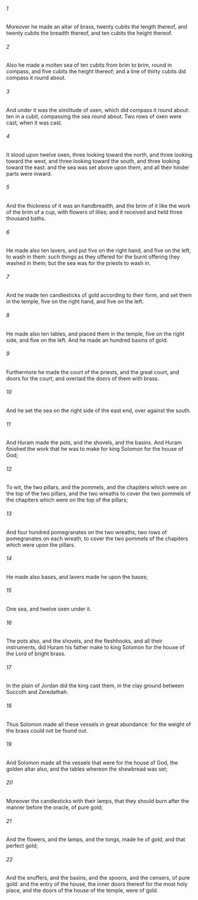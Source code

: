 ###### 1
Moreover he made an altar of brass, twenty cubits the length thereof, and twenty cubits the breadth thereof, and ten cubits the height thereof.

###### 2
Also he made a molten sea of ten cubits from brim to brim, round in compass, and five cubits the height thereof; and a line of thirty cubits did compass it round about.

###### 3
And under it was the similitude of oxen, which did compass it round about: ten in a cubit, compassing the sea round about. Two rows of oxen were cast, when it was cast.

###### 4
It stood upon twelve oxen, three looking toward the north, and three looking toward the west, and three looking toward the south, and three looking toward the east: and the sea was set above upon them, and all their hinder parts were inward.

###### 5
And the thickness of it was an handbreadth, and the brim of it like the work of the brim of a cup, with flowers of lilies; and it received and held three thousand baths.

###### 6
He made also ten lavers, and put five on the right hand, and five on the left, to wash in them: such things as they offered for the burnt offering they washed in them; but the sea was for the priests to wash in.

###### 7
And he made ten candlesticks of gold according to their form, and set them in the temple, five on the right hand, and five on the left.

###### 8
He made also ten tables, and placed them in the temple, five on the right side, and five on the left. And he made an hundred basins of gold.

###### 9
Furthermore he made the court of the priests, and the great court, and doors for the court, and overlaid the doors of them with brass.

###### 10
And he set the sea on the right side of the east end, over against the south.

###### 11
And Huram made the pots, and the shovels, and the basins. And Huram finished the work that he was to make for king Solomon for the house of God;

###### 12
To wit, the two pillars, and the pommels, and the chapiters which were on the top of the two pillars, and the two wreaths to cover the two pommels of the chapiters which were on the top of the pillars;

###### 13
And four hundred pomegranates on the two wreaths; two rows of pomegranates on each wreath, to cover the two pommels of the chapiters which were upon the pillars.

###### 14
He made also bases, and lavers made he upon the bases;

###### 15
One sea, and twelve oxen under it.

###### 16
The pots also, and the shovels, and the fleshhooks, and all their instruments, did Huram his father make to king Solomon for the house of the Lord of bright brass.

###### 17
In the plain of Jordan did the king cast them, in the clay ground between Succoth and Zeredathah.

###### 18
Thus Solomon made all these vessels in great abundance: for the weight of the brass could not be found out.

###### 19
And Solomon made all the vessels that were for the house of God, the golden altar also, and the tables whereon the shewbread was set;

###### 20
Moreover the candlesticks with their lamps, that they should burn after the manner before the oracle, of pure gold;

###### 21
And the flowers, and the lamps, and the tongs, made he of gold, and that perfect gold;

###### 22
And the snuffers, and the basins, and the spoons, and the censers, of pure gold: and the entry of the house, the inner doors thereof for the most holy place, and the doors of the house of the temple, were of gold.


